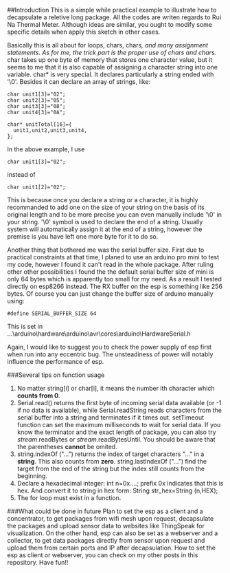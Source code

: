 ##Introduction
This is a simple while practical example to illustrate how to decapsulate a reletive long package. All the codes are writen
regards to Rui Na Thermal Meter. Although ideas are similar, you ought to modify some specific details when apply this sketch
in other cases.

Basically this is all about for loops, chars, char*s, and many assignment statements. As for me, the trick part is the proper use
of chars and char*s. char takes up one byte of memory that stores one character value, but it seems to me that it is also capable
of assigning a character string into one variable. char* is very special. It declares particularly a string ended with '\0'. Besides
it can declare an array of strings, like:
```
char unit1[3]="02";
char unit2[3]="05";
char unit3[3]="08";
char unit4[3]="0A";

char* unitTotal[16]={
  unit1,unit2,unit3,unit4,
};
```
In the above example, I use
```
char unit1[3]="02";
```
instead of
```
char unit1[2]="02";
```
This is because once you declare a string or a character, it is highly recommanded to add one on the size of your string on the 
basis of its original length and to be more precise you can even manually include '\0' in your string. '\0' symbol is used to 
declare the end of a string. Usually system will automatically assign it at the end of a string, however the premise is you have 
left one more byte for it to do so.

Another thing that bothered me was the serial buffer size. First due to practical constraints at that time, I planed to use an 
arduino pro mini to test my code, however I found it can't read in the whole package. After ruling other other possibilities 
I found the the default serial buffer size of mini is only 64 bytes which is apparently too small for my need. As a result I 
tested directly on esp8266 instead. The RX buffer on the esp is something like 256 bytes. Of course you can just change the buffer
size of arduino manually using:
```
#define SERIAL_BUFFER_SIZE 64
```
This is set in ...\arduino\hardware\arduino\avr\cores\arduino\HardwareSerial.h

Again, I would like to suggest you to check the power supply of esp first when run into any eccentric bug. The unsteadiness of
power will notably influence the performance of esp.

###Several tips on function usage
1. No matter string[i] or char[i], it means the number ith character which **counts from 0**.
2. Serial.read() returns the first byte of incoming serial data available (or -1 if no data is available), while 
   Serial.readString reads characters from the serial buffer into a string and terminates if it times out. setTimeout function
   can set the maximum milliseconds to wait for serial data. If you know the terminator and the exact length of package, you 
   can also try *stream*.readBytes or *stream*.readBytesUntil.
   You should be aware that the parentheses **cannot** be omited.
3. string.indexOf ("...") returns the index of target characters "..." in a **string**. This also counts from **zero**.
   string.lastIndexOf ("...") find the target from the end of the string but the index still counts from the beginning.
4. Declare a hexadecimal integer: 
   int n=0x....;
   prefix 0x indicates that this is hex. And convert it to string in hex form:
   String str_hex=String (n,HEX);
5. The for loop must exist in a function.

###What could be done in future
Plan to set the esp as a client and a concentrator, to get packages from wifi mesh upon request, decapsulate the packages and 
upload sensor data to websites like ThingSpeak for visualization.
On the other hand, esp can also be set as a webserver and a collector, to get data packages directly from sensor upon request
and upload them from certain ports and IP after decapsulation.
How to set the esp as client or webserver, you can check on my other posts in this repository.
Have fun!!
